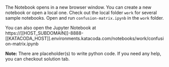 The Notebook opens in a new browser window. You can create a new notebook or open a local one. Check out the local folder `work` for several sample notebooks. Open and run `confusion-matrix.ipynb` in the `work` folder.

You can also open the Jupyter Notebook at https://[[HOST_SUBDOMAIN]]-8888-[[KATACODA_HOST]].environments.katacoda.com/notebooks/work/confusion-matrix.ipynb

**Note:**
There are placeholder(s) to write python code. If you need any help, you can checkout solution tab.